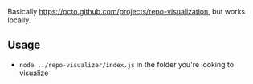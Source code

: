 Basically https://octo.github.com/projects/repo-visualization, but works locally.

## Usage

- `node ../repo-visualizer/index.js` in the folder you're looking to visualize